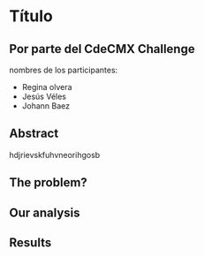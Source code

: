 # Título 

## Por parte del CdeCMX Challenge

nombres de los participantes:
 * Regina olvera 
 * Jesús Véles
 * Johann Baez
 
## Abstract
hdjrievskfuhvneorihgosb








## The problem?




## Our analysis









## Results


 


                
